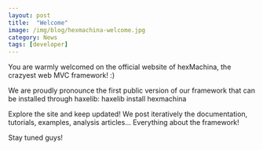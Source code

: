```yaml
---
layout: post
title:  "Welcome"
image: /img/blog/hexmachina-welcome.jpg
category: News
tags: [developer]
---
```

You are warmly welcomed on the official website of hexMachina, the crazyest web MVC framework! :)

We are proudly pronounce the first public version of our framework that can be installed through haxelib: haxelib install hexmachina

Explore the site and keep updated! We post iteratively the documentation, tutorials, examples, analysis articles… Everything about the framework!

Stay tuned guys!
